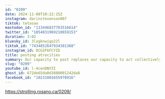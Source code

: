 ```yaml
---
id: "0209"
date: 2024-11-08T10:22:15Z
instagram: darinstevenson007
tiktok: tetasao
mastodon_id: "113446837703516614"
twitter_id: "1854831969210659153"
duration: 3:02
bluesky_id: 3lagknwjgo22l
tiktok_id: "7434852647934381368"
instagram_id: DCG2F6FCYID
title: posting atrocities
summary: Our capacity to post replaces our capacity to act collectively.
slug: "0209"
youtube_id: l-4cenDNYZI
ghost_id: 672de65da0d3880001242da8
facebook_id: "10231001655978916"
---
```

https://strolling.rosano.ca/0209/
